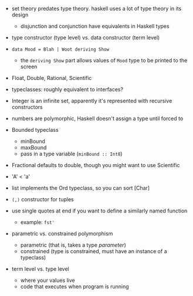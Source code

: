 - set theory predates type theory. haskell uses a lot of type theory in its design
  - disjunction and conjunction have equivalents in Haskell types
- type constructor (type level) vs. data constructor (term level)
- `data Mood = Blah | Woot deriving Show`
  - the `deriving Show` part allows values of `Mood` type to be printed to the screen
- Float, Double, Rational, Scientific
- typeclasses: roughly equivalent to interfaces?
- Integer is an infinite set, apparently it's represented with recursive constructors
- numbers are polymorphic, Haskell doesn't assign a type until forced to
- Bounded typeclass
  - minBound
  - maxBound
  - pass in a type variable (`minBound :: Int8`)
- Fractional defaults to double, though you might want to use Scientific
- 'A' < 'a'
- list implements the Ord typeclass, so you can sort [Char]

- `(,)` constructor for tuples
- use single quotes at end if you want to define a similarly named function
  - example: `fst'`

- parametric vs. constrained polymorphism
  - parametric (that is, takes a type _parameter_)
  - constrained (type is constrained, must have an instance of a typeclass)

- term level vs. type level
  - where your values live
  - code that executes when program is running
